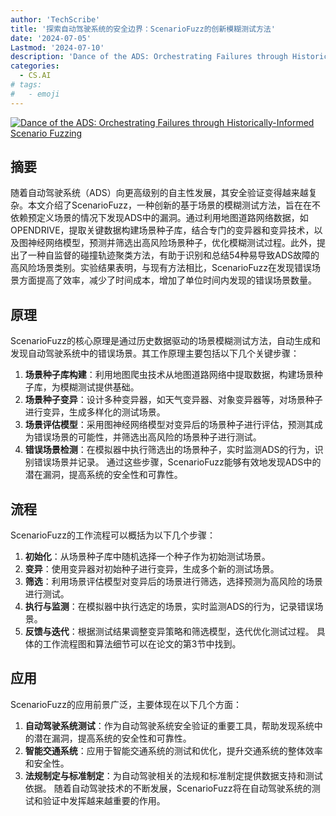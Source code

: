 ```yaml
---
author: 'TechScribe'
title: '探索自动驾驶系统的安全边界：ScenarioFuzz的创新模糊测试方法'
date: '2024-07-05'
Lastmod: '2024-07-10'
description: 'Dance of the ADS: Orchestrating Failures through Historically-Informed Scenario Fuzzing'
categories:
  - CS.AI
# tags:
#   - emoji
---
```


[![Dance of the ADS: Orchestrating Failures through Historically-Informed Scenario Fuzzing](https://arxiv-research-1301205113.cos.ap-guangzhou.myqcloud.com/images/2407.04359v1.pdf_0.jpg)](https://arxiv.org/abs/2407.04359v1)

## 摘要

随着自动驾驶系统（ADS）向更高级别的自主性发展，其安全验证变得越来越复杂。本文介绍了ScenarioFuzz，一种创新的基于场景的模糊测试方法，旨在在不依赖预定义场景的情况下发现ADS中的漏洞。通过利用地图道路网络数据，如OPENDRIVE，提取关键数据构建场景种子库，结合专门的变异器和变异技术，以及图神经网络模型，预测并筛选出高风险场景种子，优化模糊测试过程。此外，提出了一种自监督的碰撞轨迹聚类方法，有助于识别和总结54种易导致ADS故障的高风险场景类别。实验结果表明，与现有方法相比，ScenarioFuzz在发现错误场景方面提高了效率，减少了时间成本，增加了单位时间内发现的错误场景数量。<!--more-->

## 原理

ScenarioFuzz的核心原理是通过历史数据驱动的场景模糊测试方法，自动生成和发现自动驾驶系统中的错误场景。其工作原理主要包括以下几个关键步骤：
1. **场景种子库构建**：利用地图爬虫技术从地图道路网络中提取数据，构建场景种子库，为模糊测试提供基础。
2. **场景种子变异**：设计多种变异器，如天气变异器、对象变异器等，对场景种子进行变异，生成多样化的测试场景。
3. **场景评估模型**：采用图神经网络模型对变异后的场景种子进行评估，预测其成为错误场景的可能性，并筛选出高风险的场景种子进行测试。
4. **错误场景检测**：在模拟器中执行筛选出的场景种子，实时监测ADS的行为，识别错误场景并记录。
通过这些步骤，ScenarioFuzz能够有效地发现ADS中的潜在漏洞，提高系统的安全性和可靠性。

## 流程

ScenarioFuzz的工作流程可以概括为以下几个步骤：
1. **初始化**：从场景种子库中随机选择一个种子作为初始测试场景。
2. **变异**：使用变异器对初始种子进行变异，生成多个新的测试场景。
3. **筛选**：利用场景评估模型对变异后的场景进行筛选，选择预测为高风险的场景进行测试。
4. **执行与监测**：在模拟器中执行选定的场景，实时监测ADS的行为，记录错误场景。
5. **反馈与迭代**：根据测试结果调整变异策略和筛选模型，迭代优化测试过程。
具体的工作流程图和算法细节可以在论文的第3节中找到。

## 应用

ScenarioFuzz的应用前景广泛，主要体现在以下几个方面：
1. **自动驾驶系统测试**：作为自动驾驶系统安全验证的重要工具，帮助发现系统中的潜在漏洞，提高系统的安全性和可靠性。
2. **智能交通系统**：应用于智能交通系统的测试和优化，提升交通系统的整体效率和安全性。
3. **法规制定与标准制定**：为自动驾驶相关的法规和标准制定提供数据支持和测试依据。
随着自动驾驶技术的不断发展，ScenarioFuzz将在自动驾驶系统的测试和验证中发挥越来越重要的作用。